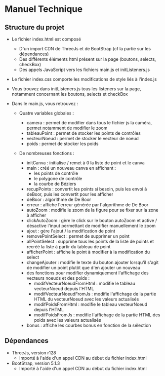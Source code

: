# Manuel Technique

## Structure du projet

- Le fichier index.html est composé 
  - D'un import CDN de ThreeJs et de BootStrap (cf la partie sur les dépendances)
  - Des différents éléments html présent sur la page (boutons, selects, checkBox)
  - Des appels JavaScript vers les fichiers main.js et initListeners.js

- Le fichier index.css comporte les modifications de style liés à l'index.js

- Vous trouvez dans initListeners.js tous les listeners sur la page, notamment concernant les boutons, selects et checkBox

- Dans le main.js, vous retrouvez :
  - Quatre variables globales :
    - camera : permet de modifier dans tous le fichier js la caméra, permet notamment de modifier le zoom
    - tableauPoint : permet de stocker les points de contrôles
    - vecteurNoeud : permet de stocker le vecteur de noeud
    - poids : permet de stocker les poids
    
  - De nombreuses fonctions :
    - initCanva : initialise / remet à 0 la liste de point et le canva
    - main : créé un nouveau canva en affichant :
      - les points de contrôle
      - le polygone de contrôle
      - la courbe de Béziers
    - recupPoints : convertit les points si besoin, puis les envoi à deBoor, puis les convertit pour les afficher
    - deBoor : algorithme de De Boor
    - erreur : affiche l'erreur générée par l'algorithme de De Boor
    - autoZoom : modifie le zoom de la figure pour se fixer sur la zone à afficher
    - clickAutoZoom : gère le click sur le bouton autoZoom et active / désactive l'input permettant de modifier manuellement le zoom
    - ajout : gère l'ajout / la modification de point
    - removePointSelect : permet de supprimer un point
    - allPointSelect : supprime tous les points de la liste de points et recréé la liste à partir du tableau de point
    - afficherPoint : affiche le point à modifier à la modification du select
    - changeAjouter : modifie le texte du bouton ajouter lorsqu'il s'agit de modifier un point plutôt que d'en ajouter un nouveau
    - des fonctions pour modifier dynamiquement l'affichage des vecteurs noeuds et des poids :
      - modifVecteurNoeudFromHtml : modifie le tableau vecteurNoeud depuis l'HTML
      - modifVecteurNoeudFromJs : modifie l'affichage de la partie HTML du vecteurNoeud avec les valeurs actualisés
      - modifPoidsFromHtml : modifie le tableau vecteurNoeud depuis l'HTML
      - modifPoidsFromJs : modifie l'affichage de la partie HTML des poids avec les valeurs actualisés
    - bonus : affiche les courbes bonus en fonction de la sélection

## Dépendances

- ThreeJs, version r128
  - Importé à l'aide d'un appel CDN au début du fichier index.html
- BootStrap, version 5.1.3
  - Importé à l'aide d'un appel CDN au début du fichier index.html